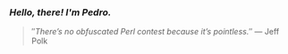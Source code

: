 ### *Hello, there! I'm Pedro.*
> ″*There’s no obfuscated Perl contest because it’s pointless.*″
 — Jeff Polk
